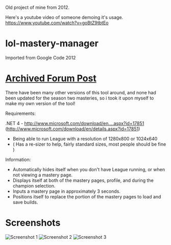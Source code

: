 Old project of mine from 2012.

Here's a youtube video of someone demoing it's usage. https://www.youtube.com/watch?v=goBtZ9tbtEo

# lol-mastery-manager
Imported from Google Code 2012

# [Archived Forum Post](https://web.archive.org/web/20130930163223/http://forum.leaguecraft.com/index.php?/topic/38503-minidude22s-lol-mastery-manager/)
There have been many other versions of this tool around, and none had been updated for the season two masteries, so i took it upon myself to make my own version of the tool!

Requirements:

.NET 4 - http://www.microsoft.com/download/en....aspx?id=17851 (http://www.microsoft.com/download/en/details.aspx?id=17851)
 - Being able to run League with a resolution of 1280x800 or 1024x640
 - ( Has a re-sizer to help, fairly standard sizes, most people should be fine )

Information:
 - Automatically hides itself when you don't have League running, or when not viewing a mastery page.
 - Displays itself at both of the mastery pages, profile, and during the champion selection.
 - Inputs a mastery page in approximately 3 seconds.
 - Positions itself to replace the portion of the mastery pages to load and save builds.

# Screenshots
![Screenshot 1](http://i.imgur.com/znVzt.jpg)
![Screenshot 2](http://i.imgur.com/ZXlOP.jpg)
![Screenshot 3](http://i.imgur.com/8M4Nb.jpg)
